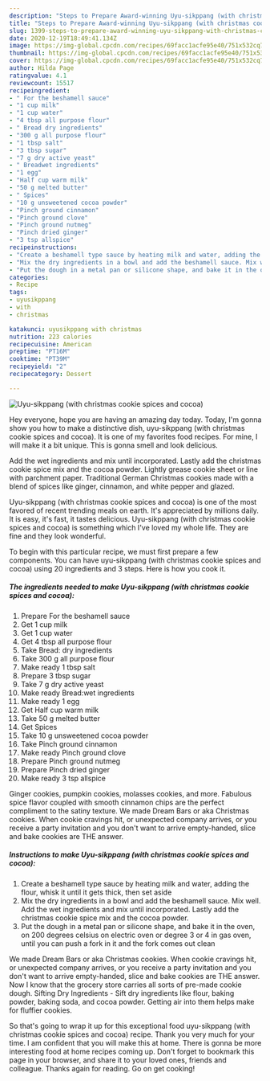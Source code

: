 ```yaml
---
description: "Steps to Prepare Award-winning Uyu-sikppang (with christmas cookie spices and cocoa)"
title: "Steps to Prepare Award-winning Uyu-sikppang (with christmas cookie spices and cocoa)"
slug: 1399-steps-to-prepare-award-winning-uyu-sikppang-with-christmas-cookie-spices-and-cocoa
date: 2020-12-19T18:49:41.134Z
image: https://img-global.cpcdn.com/recipes/69facc1acfe95e40/751x532cq70/uyu-sikppang-with-christmas-cookie-spices-and-cocoa-recipe-main-photo.jpg
thumbnail: https://img-global.cpcdn.com/recipes/69facc1acfe95e40/751x532cq70/uyu-sikppang-with-christmas-cookie-spices-and-cocoa-recipe-main-photo.jpg
cover: https://img-global.cpcdn.com/recipes/69facc1acfe95e40/751x532cq70/uyu-sikppang-with-christmas-cookie-spices-and-cocoa-recipe-main-photo.jpg
author: Hilda Page
ratingvalue: 4.1
reviewcount: 15517
recipeingredient:
- " For the beshamell sauce"
- "1 cup milk"
- "1 cup water"
- "4 tbsp all purpose flour"
- " Bread dry ingredients"
- "300 g all purpose flour"
- "1 tbsp salt"
- "3 tbsp sugar"
- "7 g dry active yeast"
- " Breadwet ingredients"
- "1 egg"
- "Half cup warm milk"
- "50 g melted butter"
- " Spices"
- "10 g unsweetened cocoa powder"
- "Pinch ground cinnamon"
- "Pinch ground clove"
- "Pinch ground nutmeg"
- "Pinch dried ginger"
- "3 tsp allspice"
recipeinstructions:
- "Create a beshamell type sauce by heating milk and water, adding the flour, whisk it until it gets thick, then set aside"
- "Mix the dry ingredients in a bowl and add the beshamell sauce. Mix well. Add the wet ingredients and mix until incorporated. Lastly add the christmas cookie spice mix and the cocoa powder."
- "Put the dough in a metal pan or silicone shape, and bake it in the oven, on 200 degrees celsius on electric oven or degree 3 or 4 in gas oven, until you can push a fork in it and the fork comes out clean"
categories:
- Recipe
tags:
- uyusikppang
- with
- christmas

katakunci: uyusikppang with christmas 
nutrition: 223 calories
recipecuisine: American
preptime: "PT16M"
cooktime: "PT39M"
recipeyield: "2"
recipecategory: Dessert

---
```



![Uyu-sikppang (with christmas cookie spices and cocoa)](https://img-global.cpcdn.com/recipes/69facc1acfe95e40/751x532cq70/uyu-sikppang-with-christmas-cookie-spices-and-cocoa-recipe-main-photo.jpg)

Hey everyone, hope you are having an amazing day today. Today, I'm gonna show you how to make a distinctive dish, uyu-sikppang (with christmas cookie spices and cocoa). It is one of my favorites food recipes. For mine, I will make it a bit unique. This is gonna smell and look delicious.

Add the wet ingredients and mix until incorporated. Lastly add the christmas cookie spice mix and the cocoa powder. Lightly grease cookie sheet or line with parchment paper. Traditional German Christmas cookies made with a blend of spices like ginger, cinnamon, and white pepper and glazed.

Uyu-sikppang (with christmas cookie spices and cocoa) is one of the most favored of recent trending meals on earth. It's appreciated by millions daily. It is easy, it's fast, it tastes delicious. Uyu-sikppang (with christmas cookie spices and cocoa) is something which I've loved my whole life. They are fine and they look wonderful.


To begin with this particular recipe, we must first prepare a few components. You can have uyu-sikppang (with christmas cookie spices and cocoa) using 20 ingredients and 3 steps. Here is how you cook it.

<!--inarticleads1-->

##### The ingredients needed to make Uyu-sikppang (with christmas cookie spices and cocoa):

1. Prepare  For the beshamell sauce
1. Get 1 cup milk
1. Get 1 cup water
1. Get 4 tbsp all purpose flour
1. Take  Bread: dry ingredients
1. Take 300 g all purpose flour
1. Make ready 1 tbsp salt
1. Prepare 3 tbsp sugar
1. Take 7 g dry active yeast
1. Make ready  Bread:wet ingredients
1. Make ready 1 egg
1. Get Half cup warm milk
1. Take 50 g melted butter
1. Get  Spices
1. Take 10 g unsweetened cocoa powder
1. Take Pinch ground cinnamon
1. Make ready Pinch ground clove
1. Prepare Pinch ground nutmeg
1. Prepare Pinch dried ginger
1. Make ready 3 tsp allspice


Ginger cookies, pumpkin cookies, molasses cookies, and more. Fabulous spice flavor coupled with smooth cinnamon chips are the perfect compliment to the satiny texture. We made Dream Bars or aka Christmas cookies. When cookie cravings hit, or unexpected company arrives, or you receive a party invitation and you don&#39;t want to arrive empty-handed, slice and bake cookies are THE answer. 

<!--inarticleads2-->

##### Instructions to make Uyu-sikppang (with christmas cookie spices and cocoa):

1. Create a beshamell type sauce by heating milk and water, adding the flour, whisk it until it gets thick, then set aside
1. Mix the dry ingredients in a bowl and add the beshamell sauce. Mix well. Add the wet ingredients and mix until incorporated. Lastly add the christmas cookie spice mix and the cocoa powder.
1. Put the dough in a metal pan or silicone shape, and bake it in the oven, on 200 degrees celsius on electric oven or degree 3 or 4 in gas oven, until you can push a fork in it and the fork comes out clean


We made Dream Bars or aka Christmas cookies. When cookie cravings hit, or unexpected company arrives, or you receive a party invitation and you don&#39;t want to arrive empty-handed, slice and bake cookies are THE answer. Now I know that the grocery store carries all sorts of pre-made cookie dough. Sifting Dry Ingredients - Sift dry ingredients like flour, baking powder, baking soda, and cocoa powder. Getting air into them helps make for fluffier cookies. 

So that's going to wrap it up for this exceptional food uyu-sikppang (with christmas cookie spices and cocoa) recipe. Thank you very much for your time. I am confident that you will make this at home. There is gonna be more interesting food at home recipes coming up. Don't forget to bookmark this page in your browser, and share it to your loved ones, friends and colleague. Thanks again for reading. Go on get cooking!
